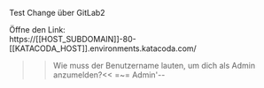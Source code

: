 Test Change über GitLab2

Öffne den Link:  
https://[[HOST_SUBDOMAIN]]-80-[[KATACODA_HOST]].environments.katacoda.com/

>>Wie muss der Benutzername lauten, um dich als Admin anzumelden?<<
=~= Admin'-- 